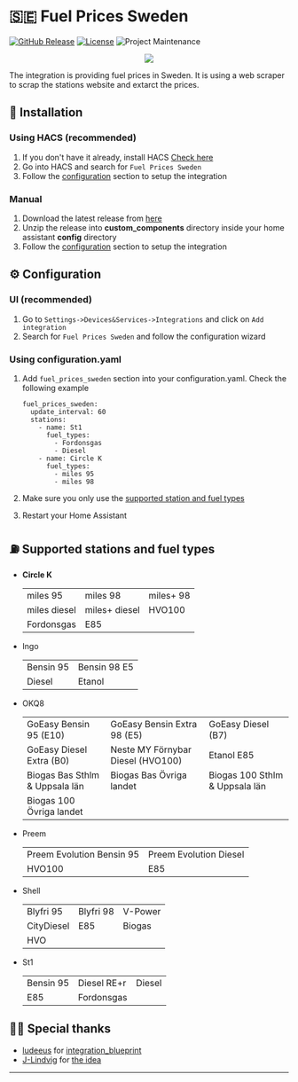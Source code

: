 

# 🇸🇪 Fuel Prices Sweden

[![GitHub Release][releases-shield]][releases]
[![License][license-shield]](LICENSE)
![Project Maintenance][maintenance-shield]



<p align="center">
  <img src="https://raw.githubusercontent.com/deler-aziz/fuel_prices_sweden/main/images/logo.png">
</p>


The integration is providing fuel prices in Sweden. It is using a web scraper to scrap the stations website and extarct the prices.


## 🚀 Installation
### Using HACS (recommended)
1. If you don't have it already, install HACS [Check here](https://hacs.xyz/docs/setup/download/)
2. Go into HACS and search for `Fuel Prices Sweden`
3. Follow the [configuration](#Configuration) section to setup the integration


### Manual
1. Download the latest release from [here](https://github.com/deler-aziz/fuel_prices_sweden/releases)
2. Unzip the release into **custom_components** directory inside your home assistant **config** directory
3. Follow the [configuration](#Configuration) section to setup the integration

## ⚙️ Configuration
### UI (recommended)
1. Go to `Settings->Devices&Services->Integrations` and click on `Add integration`
2. Search for `Fuel Prices Sweden` and follow the configuration wizard

### Using configuration.yaml
1. Add `fuel_prices_sweden` section into your configuration.yaml. Check the following example

    ```
    fuel_prices_sweden:
      update_interval: 60
      stations:
        - name: St1
          fuel_types:
            - Fordonsgas
            - Diesel
        - name: Circle K
          fuel_types:
            - miles 95
            - miles 98
    ```
2. Make sure you only use the [supported station and fuel types](#Supported-stations-and-fuel-types)
3. Restart your Home Assistant


## ⛽︎ Supported stations and fuel types

- **Circle K**

    <table>
        <tr><td>miles 95</td><td>miles 98</td><td>miles+ 98</td></tr>
        <tr><td>miles diesel</td><td>miles+ diesel</td><td>HVO100</td></tr>
        <tr><td>Fordonsgas</td><td>E85</td><td></td></tr>
    </table>

- Ingo
    <table>
        <tr><td>Bensin 95</td><td>Bensin 98 E5</td></tr>
        <tr><td>Diesel</td><td>Etanol</td></tr>
    </table>

- OKQ8
    <table>
        <tr><td>GoEasy Bensin 95 (E10)</td><td>GoEasy Bensin Extra 98 (E5)</td><td>GoEasy Diesel (B7)</td></tr>
        <tr><td>GoEasy Diesel Extra (B0)</td><td>Neste MY Förnybar Diesel (HVO100)</td><td>Etanol E85</td></tr>
        <tr><td>Biogas Bas Sthlm & Uppsala län</td><td>Biogas Bas Övriga landet</td><td>Biogas 100 Sthlm & Uppsala län</td></tr>
        <tr><td>Biogas 100 Övriga landet</td><td></td><td></td></tr>
    </table>

- Preem
    <table>
        <tr><td>Preem Evolution Bensin 95</td><td>Preem Evolution Diesel</td></tr>
        <tr><td>HVO100</td><td>E85</td></tr>
    </table>

- Shell
    <table>
        <tr><td>Blyfri 95</td><td>Blyfri 98</td><td>V-Power</td></tr>
        <tr><td>CityDiesel</td><td>E85</td><td>Biogas</td></tr>
        <tr><td>HVO</td><td></td><td></td></tr>
    </table>

- St1
    <table>
        <tr><td>Bensin 95</td><td>Diesel RE+r</td><td>Diesel</td></tr>
        <tr><td>E85</td><td>Fordonsgas</td><td></td></tr>
    </table>


## 🙏🏽 Special thanks
- [ludeeus](https://github.com/ludeeus) for [integration_blueprint](https://github.com/ludeeus/integration_blueprint)
- [J-Lindvig](https://github.com/J-Lindvig) for [the idea](https://github.com/J-Lindvig/Fuelprices_DK)

***
[releases]: https://github.com/deler-aziz/fuel_prices_sweden/releases
[releases-shield]: https://img.shields.io/github/v/release/deler-aziz/fuel_prices_sweden?style=for-the-badge
[license-shield]: https://img.shields.io/github/license/deler-aziz/fuel_prices_sweden?style=for-the-badge
[maintenance-shield]: https://img.shields.io/badge/maintainer-deler%20aziz-blue?style=for-the-badge



